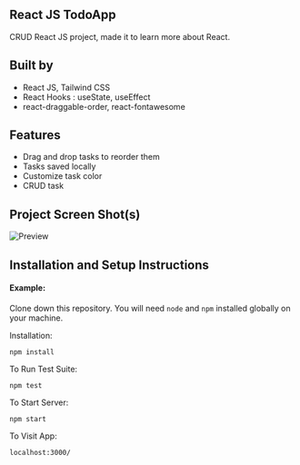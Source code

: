 ## React JS TodoApp

CRUD React JS project, made it to learn more about React.

## Built by

- React JS, Tailwind CSS
- React Hooks : useState, useEffect
- react-draggable-order, react-fontawesome

## Features

- Drag and drop tasks to reorder them
- Tasks saved locally
- Customize task color
- CRUD task

## Project Screen Shot(s)

![ Preview](https://i.ibb.co/hWZ2tCn/ezgif-com-gif-maker.gif)

## Installation and Setup Instructions

#### Example:  

Clone down this repository. You will need `node` and `npm` installed globally on your machine.  

Installation:

`npm install`  

To Run Test Suite:  

`npm test`  

To Start Server:

`npm start`  

To Visit App:

`localhost:3000/`  

